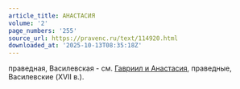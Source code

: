 ```yaml
---
article_title: АНАСТАСИЯ
volume: '2'
page_numbers: '255'
source_url: https://pravenc.ru/text/114920.html
downloaded_at: '2025-10-13T08:35:18Z'
---
```


праведная, Василевская - см. [Гавриил и Анастасия](<https://pravenc.ru/text/Гавриил и Анастасия.html>), праведные, Василевские (XVII в.).
